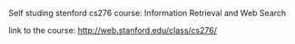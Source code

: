Self studing stenford cs276 course: Information Retrieval and Web Search

link to the course: http://web.stanford.edu/class/cs276/